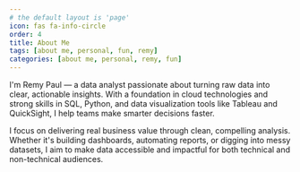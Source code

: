 ```yaml
---
# the default layout is 'page'
icon: fas fa-info-circle
order: 4
title: About Me
tags: [about me, personal, fun, remy]
categories: [about me, personal, remy, fun]
---
```


I'm Remy Paul — a data analyst passionate about turning raw data into clear, actionable insights. With a foundation in cloud technologies and strong skills in SQL, Python, and data visualization tools like Tableau and QuickSight, I help teams make smarter decisions faster.

I focus on delivering real business value through clean, compelling analysis. Whether it's building dashboards, automating reports, or digging into messy datasets, I aim to make data accessible and impactful for both technical and non-technical audiences.

